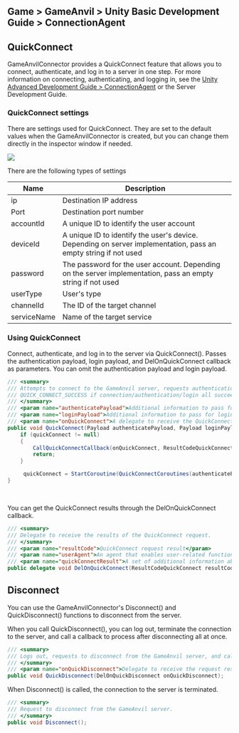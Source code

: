 ## Game > GameAnvil > Unity Basic Development Guide > ConnectionAgent

## QuickConnect

GameAnvilConnector provides a QuickConnect feature that allows you to connect, authenticate, and log in to a server in one step. For more information on connecting, authenticating, and logging in, see the [Unity Advanced Development Guide > ConnectionAgent](../unity-advanced/unity-advanced-02-connection-agent.md) or the Server Development Guide.

### QuickConnect settings

There are settings used for QuickConnect. They are set to the default values when the GameAnvilConnector is created, but you can change them directly in the inspector window if needed.

![](https://static.toastoven.net/prod_gameanvil/images/unity-basic/03-connection-agent/01-config.png)

There are the following types of settings

| Name | Description |
| --- | --- |
| ip | Destination IP address |
| Port | Destination port number |
| accountId | A unique ID to identify the user account |
| deviceId | A unique ID to identify the user's device. Depending on server implementation, pass an empty string if not used |
| password | The password for the user account. Depending on the server implementation, pass an empty string if not used |
| userType | User's type |
| channelId | The ID of the target channel |
| serviceName | Name of the target service |

### Using QuickConnect

Connect, authenticate, and log in to the server via QuickConnect(). Passes the authentication payload, login payload, and DelOnQuickConnect callback as parameters. You can omit the authentication payload and login payload.

```c#
/// <summary>
/// Attempts to connect to the GameAnvil server, requests authentication if connection succeeds, and requests login if authentication succeeds.
/// QUICK_CONNECT_SUCCESS if connection/authentication/login all succeed QUICK_CONNECT_SUCCESS
/// </summary>
/// <param name="authenticatePayload">Additional information to pass for authentication</param>
/// <param name="loginPayload">Additional information to pass for login</param>
/// <param name="onQuickConnect">A delegate to receive the QuickConnect request results</param>
public void QuickConnect(Payload authenticatePayload, Payload loginPayload, DelOnQuickConnect onQuickConnect){
    if (quickConnect != null)
    { 
        CallQuickConnectCallback(onQuickConnect, ResultCodeQuickConnect.QUICK_CONNECT_ALREADY_REQUESTED, null, null);
        return;
    }

     quickConnect = StartCoroutine(QuickConnectCoroutines(authenticatePayload, loginPayload, onQuickConnect, new QuickConnectResult()));
}
```

<br>

You can get the QuickConnect results through the DelOnQuickConnect callback.

```c#
/// <summary>
/// Delegate to receive the results of the QuickConnect request.
/// </summary>
/// <param name="resultCode">QuickConnect request result</param>
/// <param name="userAgent">An agent that enables user-related functionality, such as room creation, entry, etc.</param>
/// <param name="quickConnectResult">A set of additional information about authentication received from the server, additional information about login received from the server, the result of the connection request, the result of the authentication request, and the result of the login request</param>
public delegate void DelOnQuickConnect(ResultCodeQuickConnect resultCode, UserAgent userAgent, QuickConnectResult quickConnectResult);
```

## Disconnect

You can use the GameAnvilConnector's Disconnect() and QuickDisconnect() functions to disconnect from the server. 

When you call QuickDisconnect(), you can log out, terminate the connection to the server, and call a callback to process after disconnecting all at once.

```c#
/// <summary>
/// Logs out, requests to disconnect from the GameAnvil server, and calls callbacks.
/// </summary>
/// <param name="onQuickDisconnect">Delegate to receive the request result</param>
public void QuickDisconnect(DelOnQuickDisconnect onQuickDisconnect);
```

When Disconnect() is called, the connection to the server is terminated.

```c#
/// <summary>
/// Request to disconnect from the GameAnvil server.
/// </summary>
public void Disconnect();
```

